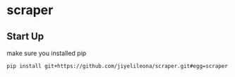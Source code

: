 # scraper

## Start Up
make sure you installed pip
```
pip install git+https://github.com/jiyelileona/scraper.git#egg=scraper
```
